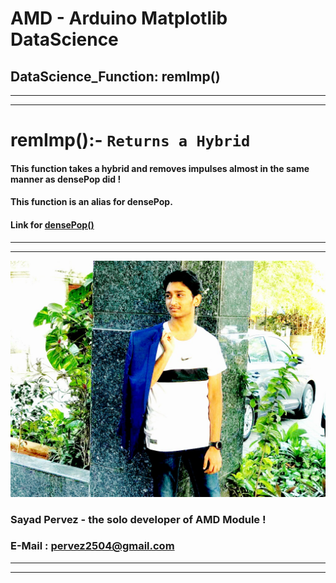 # AMD - Arduino Matplotlib DataScience
## DataScience_Function: remImp()
___
___
# remImp():- **`Returns a Hybrid`**
#### This function takes a hybrid and removes impulses almost in the same manner as densePop did !
#### This function is an alias for densePop.
#### Link for [densePop()](https://github.com/SayadPervez/AMD-SEPERATE-DOCUMENTATION/blob/master/DataScience/densePop.md)
___
___
![Mr_Handsome](https://github.com/SayadPervez/AMD-SEPERATE-DOCUMENTATION/blob/master/IMG_20190225_150001_460.jpg?raw=true)
### Sayad Pervez - the solo developer of AMD Module !
### E-Mail : [pervez2504@gmail.com](pervez2504@gmail.com)
___
___
